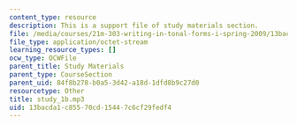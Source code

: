```yaml
---
content_type: resource
description: This is a support file of study materials section.
file: /media/courses/21m-303-writing-in-tonal-forms-i-spring-2009/13bacda1c85570cd15447c6cf29fedf4_study_1b.mp3
file_type: application/octet-stream
learning_resource_types: []
ocw_type: OCWFile
parent_title: Study Materials
parent_type: CourseSection
parent_uid: 84f8b278-b0a5-3d42-a18d-1dfd8b9c27d0
resourcetype: Other
title: study_1b.mp3
uid: 13bacda1-c855-70cd-1544-7c6cf29fedf4
---
```

